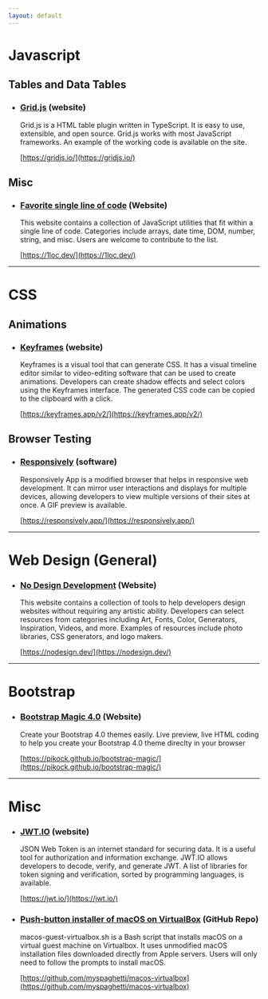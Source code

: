 ```yaml
---
layout: default
---
```

# Javascript<a name="js"></a>
## Tables and Data Tables
- ### [Grid.js](https://gridjs.io/) (website)
  Grid.js is a HTML table plugin written in TypeScript. It is easy to use, extensible, and open source. Grid.js works with most JavaScript frameworks. An example of the working code is available on the site.

  [https://gridjs.io/](https://gridjs.io/)

## Misc
- ### [Favorite single line of code](https://1loc.dev/) (Website)
  This website contains a collection of JavaScript utilities that fit within a single line of code. Categories include arrays, date time, DOM, number, string, and misc. Users are welcome to contribute to the list.

  [https://1loc.dev/](https://1loc.dev/)

--------------

# CSS<a name="css"></a>
## Animations 
- ### [Keyframes](https://keyframes.app/v2/) (website)
  Keyframes is a visual tool that can generate CSS. It has a visual timeline editor similar to video-editing software that can be used to create animations. Developers can create shadow effects and select colors using the Keyframes interface. The generated CSS code can be copied to the clipboard with a click. 

  [https://keyframes.app/v2/](https://keyframes.app/v2/)

## Browser Testing
- ### [Responsively](https://responsively.app/) (software)
  Responsively App is a modified browser that helps in responsive web development. It can mirror user interactions and displays for multiple devices, allowing developers to view multiple versions of their sites at once. A GIF preview is available.

  [https://responsively.app/](https://responsively.app/)

--------------

# Web Design (General)<a name="design"></a>
- ### [No Design Development](https://nodesign.dev/) (Website)
  This website contains a collection of tools to help developers design websites without requiring any artistic ability. Developers can select resources from categories including Art, Fonts, Color, Generators, Inspiration, Videos, and more. Examples of resources include photo libraries, CSS generators, and logo makers.

  [https://nodesign.dev/](https://nodesign.dev/)

--------------

# Bootstrap<a name="bootstrap"></a>
- ### [Bootstrap Magic 4.0](https://pikock.github.io/bootstrap-magic/) (Website)
  Create your Bootstrap 4.0 themes easily. Live preview, live HTML coding to help you create your Bootstrap 4.0 theme direclty in your browser

  [https://pikock.github.io/bootstrap-magic/](https://pikock.github.io/bootstrap-magic/)

--------------

# Misc<a name="misc"></a>
- ### [JWT.IO](https://jwt.io/) (website)
  JSON Web Token is an internet standard for securing data. It is a useful tool for authorization and information exchange. JWT.IO allows developers to decode, verify, and generate JWT. A list of libraries for token signing and verification, sorted by programming languages, is available.

  [https://jwt.io/](https://jwt.io/)

- ### [Push-button installer of macOS on VirtualBox](https://github.com/myspaghetti/macos-virtualbox) (GitHub Repo)
  macos-guest-virtualbox.sh is a Bash script that installs macOS on a virtual guest machine on Virtualbox. It uses unmodified macOS installation files downloaded directly from Apple servers. Users will only need to follow the prompts to install macOS.

  [https://github.com/myspaghetti/macos-virtualbox](https://github.com/myspaghetti/macos-virtualbox)